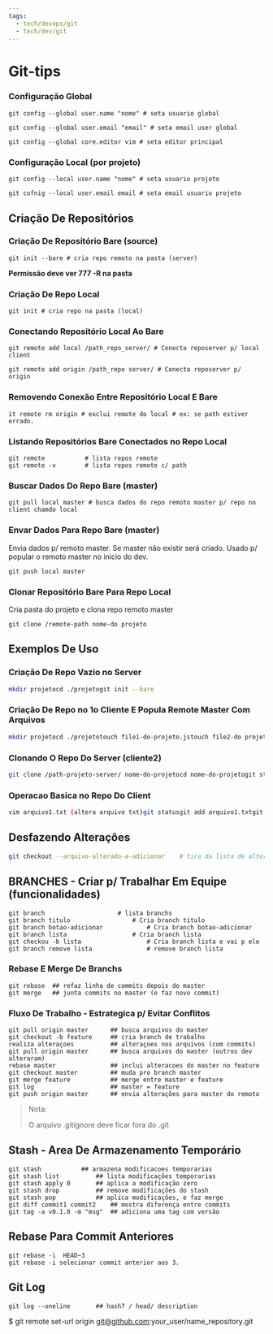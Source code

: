 ```yaml
---
tags:
  - tech/devops/git
  - tech/dev/git
---
```



# Git-tips

### Configuração Global

`git config --global user.name "nome" # seta usuario global`

`git config --global user.email "email" # seta email user global`

`git config --global core.editor vim # seta editor principal`

### Configuração Local (por projeto)

`git config --local user.name "nome" # seta usuario projeto`

`git cofnig --local user.email email # seta email usuario projeto`

## Criação De Repositórios

### Criação De Repositório Bare (source)

`git init --bare # cria repo remoto na pasta (server)`

**Permissão deve ver 777 -R na pasta**

### Criação De Repo Local

`git init # cria repo na pasta (local)`

### Conectando Repositório Local Ao Bare

`git remote add local /path_repo_server/ # Conecta reposerver p/ local client`

`git remote add origin /path_repo server/ # Conecta reposerver p/ origin`

### Removendo Conexão Entre Repositório Local E Bare

`it remote rm origin # exclui remote do local # ex: se path estiver errado.`

### Listando Repositórios Bare Conectados no Repo Local

```
git remote           # lista repos remote
git remote -v        # lista repos remote c/ path

```

### Buscar Dados Do Repo Bare (master)

`git pull local master # busca dados do repo remoto master p/ repo no client chamdo local`

### Envar Dados Para Repo Bare (master)

Envia dados p/ remoto master. Se master não existir será criado. Usado p/ popular o remoto master no inicio do dev.

`git push local master`

### Clonar Repositório Bare Para Repo Local

Cria pasta do projeto e clona repo remoto master

`git clone /remote-path nome-do projeto`

## Exemplos De Uso

### Criação De Repo Vazio no Server

```bash
mkdir projetocd ./projetogit init --bare
```

### Criação De Repo no 1o Cliente E Popula Remote Master Com Arquivos

```bash
mkdir projetocd ./projetotouch file1-do-projeto.jstouch file2-do projeto.jsgit initgit statusgit add .git statusgit commit -m "inicio do projeto"git statusgit remote add origin /path-projeto-server/ ou urlgit push -u  origin mastergit log
```

### Clonando O Repo Do Server (cliente2)

```bash
git clone /path-projeto-server/ nome-do-projetocd nome-do-projetogit statusgit log
```

### Operacao Basica no Repo Do Client

```bash
vim arquivo1.txt (altera arquivo txt)git statusgit add arquivo1.txtgit statusgit commit -m "arquivo alterado"git statusgit log
```

## Desfazendo Alterações

```bash
git checkout --arquivo-alterado-a-adicionar    # tira da lista de alteradosgit checkout -- arquivo.txt # volta arquivo ao estado original desde o último commit.git HEAD --arquivo adicionado-para-commit      # tira da lista de adicionadosgit revert HASH                    # defaz commit
```

## BRANCHES - Criar p/ Trabalhar Em Equipe (funcionalidades)

```
git branch                    # lista branchs
git branch titulo                 # Cria branch titulo
git branch botao-adicionar            # Cria branch botao-adicionar
git branch lista                  # Cria branch lista
git checkou -b lista                  # Cria branch lista e vai p ele
git branch remove lista               # remove branch lista

```

### Rebase E Merge De Branchs

```
git rebase  ## refaz linha de commits depois do master
git merge   ## junta commits no master (e faz novo commit)

```

### Fluxo De Trabalho - Estrategica p/ Evitar Conflitos

```
git pull origin master      ## busca arquivos do master
git checkout -b feature     ## cria branch de trabalho
realiza alteraçoes          ## alteraçoes nos arquivos (com commits)
git pull origin master      ## busca arquivos do master (outros dev alteraram)
rebase master               ## inclui alteracoes do master no feature
git checkout master         ## muda pro branch master
git merge feature           ## merge entre master e feature
git log                     ## master = feature
git push origin master      ## envia alterações para master do remoto

```

> Nota:
> 
> 
> O arquivo .gitignore deve ficar fora do .git

## Stash - Area De Armazenamento Temporário

```
git stash           ## armazena modificacoes temporarias
git stash list          ## lista modificações temporarias
git stash apply 0       ## aplica a modificação zero
git stash drop          ## remove modificações do stash
git stash pop           ## aplica modificações, e faz merge
git diff commit1 commit2    ## mostra diferença entre commits
git tag -a v0.1.0 -m "msg"  ## adiciona uma tag com versão

```

## Rebase Para Commit Anteriores

```
git rebase -i  HEAD~3
git rebase -i selecionar commit anterior aos 3.

```

## Git Log

```
git log --oneline       ## hash7 / head/ description

```

$ git remote set-url origin [git@github.com](mailto:git@github.com):your_user/name_repository.git